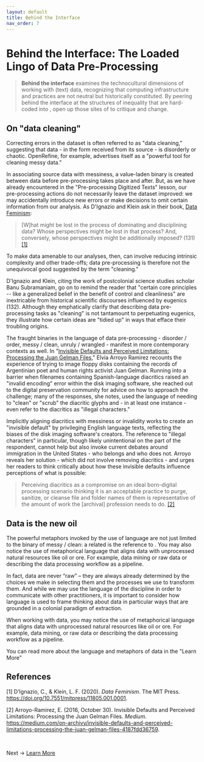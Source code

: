 ```yaml
---
layout: default
title: Behind the Interface
nav_order: 7
---
```


# Behind the Interface: The Loaded Lingo of Data Pre-Processing

> **Behind the interface** examines the technocultural dimensions of working with (text) data, recognizing that computing infrastructure and practices are not neutral but historically constituted. By peering behind the interface at the structures of inequality that are hard-coded into  , open up those sites of to critique and change.

## On "data cleaning"

Correcting errors in the dataset is often referred to as "data cleaning," suggesting that data - in the form received from its source - is disorderly or chaotic. OpenRefine, for example, advertises itself as a "powerful tool for cleaning messy data." 

In associating source data with messiness, a value-laden binary is created between data before pre-processing takes place and after. But, as we have already encountered in the "Pre-processing Digitized Texts" lesson, our pre-processing actions do not necessarily leave the dataset improved: we may accidentally introduce new errors or make decisions to omit certain information from our analysis. As D'Ignazio and Klein ask in their book, [Data Feminism](https://mitpress.mit.edu/books/data-feminism):

> \[W]hat might be lost in the process of dominating and disciplining data? Whose perspectives might be lost in that process? And, conversely, whose perspectives might be additionally imposed? (131) [[1]](#1)

To make data amenable to our analyses, then, can involve reducing intrinsic complexity and other trade-offs; data pre-processing is therefore not the unequivocal good suggested by the term "cleaning."

D'Ignazio and Klein, citing the work of postcolonial science studies scholar Banu Subramaniam, go on to remind the reader that "certain core principles -- like a generalized belief in the benefit of control and cleanliness" are inextricable from historical scientific discourses influenced by eugenics (132). Although they emphatically clarify that describing data pre-processing tasks as "cleaning" is not tantamount to perpetuating eugenics, they illustrate how certain ideas are "tidied up" in ways that efface their troubling origins. 

The fraught binaries in the language of data pre-processing - disorder / order, messy / clean, unruly / wrangled - manifest in more contemporary contexts as well. In "[Invisible Defaults and Perceived Limitations: Processing the Juan Gelman Files](https://medium.com/on-archivy/invisible-defaults-and-perceived-limitations-processing-the-juan-gelman-files-4187fdd36759)," Elvia Arroyo Ramirez recounts the experience of trying to image floppy disks containing the records of Argentinian poet and human rights activist Juan Gelman. Running into a barrier when filenames containing Spanish-language diacritics raised an "invalid encoding" error within the disk imaging software, she reached out to the digital preservation community for advice on how to approach the challenge; many of the responses, she notes, used the language of needing to "clean" or "scrub" the diacritic glyphs and - in at least one instance - even refer to the diacritics as "illegal characters." 

Implicitly aligning diacritics with messiness or invalidity works to create an "invisible default" by privileging English language texts, reflecting the biases of the disk imaging software's creators. The reference to "illegal characters" in particular, though likely unintentional on the part of the respondent, cannot help but also invoke current debates around immigration in the United States - who belongs and who does not. Arroyo reveals her solution - which did not involve removing diacritics - and urges her readers to think critically about how these invisible defaults influence perceptions of what is possible:

>Perceiving diacritics as a compromise on an ideal born-digital processing scenario thinking it is an acceptable practice to purge, sanitize, or cleanse file and folder names of them is representative of the amount of work the \[archival] profession needs to do. [[2]](#2)

## Data is the new oil

The powerful metaphors invoked by the use of language are not just limited to the binary of messy / clean: a related is the reference to . You may also notice the use of metaphorical language that aligns data with unprocessed natural resources like oil or ore. For example, data mining or raw data or describing the data processing workflow as a pipeline.

In fact, data are never “raw” – they are always already determined by the choices we make in selecting them and the processes we use to transform them. And while we may use the language of the discipline in order to communicate with other practitioners, it is important to consider how language is used to frame thinking about data in particular ways that are grounded in a colonial paradigm of extraction.

When working with data, you may notice the use of metaphorical language that aligns data with unprocessed natural resources like oil or ore. For example, data mining, or raw data or describing the data processing workflow as a pipeline. 

You can read more about the language and metaphors of data in the "Learn More" 

## References
<a id="1">[1]</a>
D’Ignazio, C., & Klein, L. F. (2020). *Data Feminism*. The MIT Press. https://doi.org/10.7551/mitpress/11805.001.0001.

<a id="2">[2]</a>
Arroyo-Ramirez, E. (2016, October 30). Invisible Defaults and Perceived Limitations: Processing the Juan Gelman Files. *Medium*. https://medium.com/on-archivy/invisible-defaults-and-perceived-limitations-processing-the-juan-gelman-files-4187fdd36759.



<br />

Next -> [Learn More](learn-more.html)
